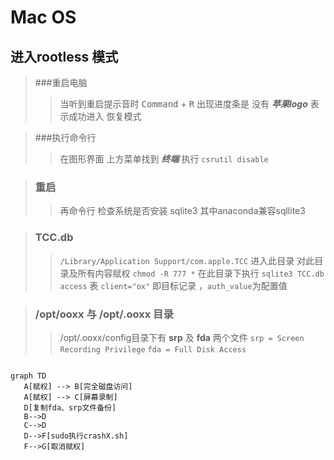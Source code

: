 # Mac OS
## 进入rootless 模式
> ###重启电脑 
>>当听到重启提示音时 <kbd>Command</kbd> + <kbd>R</kbd>
出现进度条是 没有 ***苹果logo***  表示成功进入 恢复模式

> ###执行命令行
>> 在图形界面 上方菜单找到 ***终端*** 
执行 
`csrutil disable`

> ### 重启
>> 再命令行 检查系统是否安装 sqlite3
>> 其中anaconda兼容sqllite3

> ### TCC.db
>> `/Library/Application Support/com.apple.TCC` 进入此目录
>> 对此目录及所有内容赋权 `chmod -R 777 *`
>> 在此目录下执行 `sqlite3 TCC.db`
>> `access` 表 `client="ox"` 即目标记录 ，`auth_value`为配置值

>### /opt/ooxx  与 /opt/.ooxx 目录
>> /opt/.ooxx/config目录下有
**srp** 及 **fda** 两个文件
`srp = Screen Recording Privilege`
`fda = Full Disk Access`

 ```mermaid
 
graph TD
    A[赋权] --> B[完全磁盘访问]
    A[赋权] --> C[屏幕录制]
    D[复制fda、srp文件备份]
    B-->D
    C-->D
    D-->F[sudo执行crashX.sh]
    F-->G[取消赋权]
```
